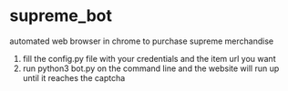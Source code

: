 # supreme_bot
automated web browser in chrome to purchase supreme merchandise 

1. fill the config.py file with your credentials and the item url you want
2. run python3 bot.py on the command line and the website will run up until it reaches the captcha 
